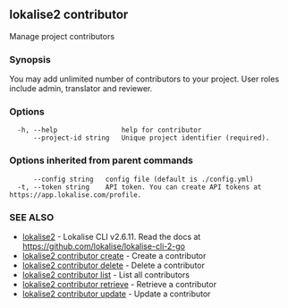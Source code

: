 ## lokalise2 contributor

Manage project contributors

### Synopsis

You may add unlimited number of contributors to your project. User roles include admin, translator and reviewer.

### Options

```
  -h, --help                help for contributor
      --project-id string   Unique project identifier (required).
```

### Options inherited from parent commands

```
      --config string   config file (default is ./config.yml)
  -t, --token string    API token. You can create API tokens at https://app.lokalise.com/profile.
```

### SEE ALSO

* [lokalise2](lokalise2.md)	 - Lokalise CLI v2.6.11. Read the docs at https://github.com/lokalise/lokalise-cli-2-go
* [lokalise2 contributor create](lokalise2_contributor_create.md)	 - Create a contributor
* [lokalise2 contributor delete](lokalise2_contributor_delete.md)	 - Delete a contributor
* [lokalise2 contributor list](lokalise2_contributor_list.md)	 - List all contributors
* [lokalise2 contributor retrieve](lokalise2_contributor_retrieve.md)	 - Retrieve a contributor
* [lokalise2 contributor update](lokalise2_contributor_update.md)	 - Update a contributor

